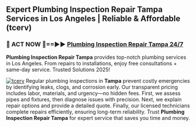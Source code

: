 ## Expert Plumbing Inspection Repair Tampa Services in Los Angeles | Reliable & Affordable (tcerv)  

<h3>🚿 ACT NOW 🌟==►► <a href="https://tinyurl.com/2ne6vx2x" rel="nofollow">Plumbing Inspection Repair Tampa 24/7</a></h3>

**Plumbing Inspection Repair Tampa** provides top-notch plumbing services in Los Angeles. From repairs to installations, enjoy free consultations + same-day service. Trusted Solutions 2025!

[![tcerv](https://i.imgur.com/4PFF4AK.jpeg)](https://tinyurl.com/2ne6vx2x)
Regular plumbing inspections in **Tampa** prevent costly emergencies by identifying leaks, clogs, and corrosion early. Our transparent pricing includes labor, materials, and urgency—no hidden fees. First, we assess pipes and fixtures, then diagnose issues with precision. Next, we explain repair options and provide a detailed quote. Finally, our licensed technicians complete repairs efficiently, ensuring long-term reliability. Trust **Plumbing Inspection Repair Tampa** for expert service that saves you time and money.